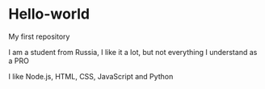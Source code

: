 # Hello-world
My first repository

I am a student from Russia, I like it a lot,
but not everything I understand as a PRO

I like Node.js, HTML, CSS, JavaScript and Python 
